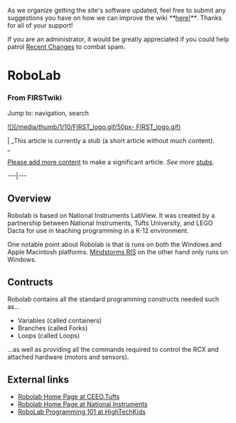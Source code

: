 As we organize getting the site's software updated, feel free to submit any
suggestions you have on how we can improve the wiki
_**_[here!](/index.php/User:Hallry/Suggestions "User:Hallry/Suggestions"
)_**_. Thanks for all of your support!

If you are an administrator, it would be greatly appreciated if you could help
patrol [Recent Changes](/index.php/Special:Recentchanges
"Special:Recentchanges" ) to combat spam.

# RoboLab

### From FIRSTwiki

Jump to: navigation, search

[![](/media/thumb/1/10/FIRST_logo.gif/50px-
FIRST_logo.gif)](/index.php/Image:FIRST_logo.gif "" )

|  _This article is currently a stub (a short article without much content).  
_

[Please add more
content](http://www.firstwiki.net/index.php?title=RoboLab&action=edit
"http://www.firstwiki.net/index.php?title=RoboLab&action=edit" ) to make a
significant article. _See more [stubs](/index.php/Special:Shortpages
"Special:Shortpages" )._  
  
---|---  
  
  


## Overview

Robolab is based on National Instruments LabView. It was created by a
partnership between National Instruments, Tufts University, and LEGO Dacta for
use in teaching programming in a K-12 environment.

One notable point about Robolab is that is runs on both the Windows and Apple
Macintosh platforms. [Mindstorms
RIS](/index.php?title=Mindstorms_RIS&action=edit "Mindstorms RIS" ) on the
other hand only runs on Windows.


## Contructs

Robolab contains all the standard programming constructs needed such as...

  * Variables (called containers) 
  * Branches (called Forks) 
  * Loops (called Loops) 

...as well as providing all the commands required to control the RCX and
attached hardware (motors and sensors).


##  External links

  * [Robolab Home Page at CEEO.Tufts](http://www.ceeo.tufts.edu/robolabatceeo/ "http://www.ceeo.tufts.edu/robolabatceeo/" )
  * [Robolab Home Page at National Instruments](http://www.ni.com/company/robolab.htm "http://www.ni.com/company/robolab.htm" )
  * [RoboLab Programming 101 at HighTechKids](http://www.hightechkids.org/download.php?file=RobolabLabV1.1.pdf "http://www.hightechkids.org/download.php?file=RobolabLabV1.1.pdf" )

